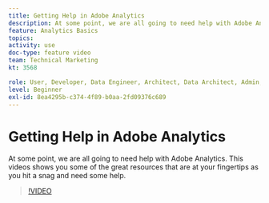 ```yaml
---
title: Getting Help in Adobe Analytics
description: At some point, we are all going to need help with Adobe Analytics. This videos shows you some of the great resources that are at your fingertips as you hit a snag and need some help.
feature: Analytics Basics
topics: 
activity: use
doc-type: feature video
team: Technical Marketing
kt: 3568

role: User, Developer, Data Engineer, Architect, Data Architect, Admin, Leader
level: Beginner
exl-id: 8ea4295b-c374-4f89-b0aa-2fd09376c689
---
```

# Getting Help in Adobe Analytics

At some point, we are all going to need help with Adobe Analytics. This videos shows you some of the great resources that are at your fingertips as you hit a snag and need some help.

>[!VIDEO](https://video.tv.adobe.com/v/28753/?quality=12)
